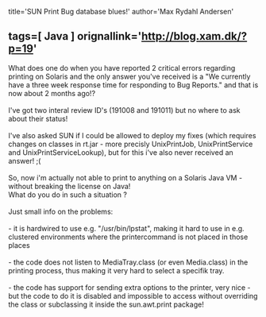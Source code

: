 title='SUN Print Bug database blues!'
author='Max Rydahl Andersen'

tags=[ Java ]
orignallink='http://blog.xam.dk/?p=19'
---
<div><p>What does one do when you have reported 2 critical errors regarding printing on Solaris and the only answer you've received is a "We currently have a three week response time for responding to Bug Reports." and that is now about 2 months ago!?<br><br>
I've got two interal review ID's (191008 and 191011) but no where to ask about their status!<br><br>
I've also asked SUN if I could be allowed to deploy my fixes (which requires changes on classes in rt.jar - more precisly UnixPrintJob, UnixPrintService and UnixPrintServiceLookup), but for this i've also never received an answer! ;(<br><br>
So, now i'm actually not able to print to anything on a Solaris Java VM - without breaking the license on Java!<br>
What do you do in such a situation ?<br><br>
Just small info on the problems:<br><br>
- it is hardwired to use e.g. "/usr/bin/lpstat", making it hard to use in e.g. clustered environments where the printercommand is not placed in those places<br><br>
- the code does not listen to MediaTray.class (or even Media.class) in the printing process, thus making it very hard to select a specifik tray.<br><br>
- the code has support for sending extra options to the printer, very nice - but the code to do it is disabled and impossible to access without overriding the class or subclassing it inside the sun.awt.print package!<br><br></p></div>
